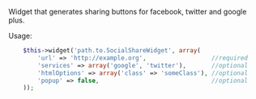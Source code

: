 Widget that generates sharing buttons for facebook, twitter and google plus.

Usage:
```php
	$this->widget('path.to.SocialShareWidget', array(
		'url' => 'http://example.org',					//required
		'services' => array('google', 'twitter'),		//optional
		'htmlOptions' => array('class' => 'someClass'),	//optional
		'popup' => false,								//optional
	));
```
